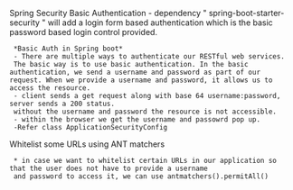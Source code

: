 Spring Security Basic Authentication
     - dependency " spring-boot-starter-security " will add a login form based authentication which is the basic password based login control
     provided.
     
     *Basic Auth in Spring boot*
     - There are multiple ways to authenticate our RESTful web services. 
     The basic way is to use basic authentication. In the basic authentication, we send a username and password as part of our request. When we provide a username and password, it allows us to access the resource.
     - client sends a get request along with base 64 username:password, server sends a 200 status.
     without the username and password the resource is not accessible.
     - within the browser we get the username and passowrd pop up.
     -Refer class ApplicationSecurityConfig
     
     
Whitelist some URLs using ANT matchers
     
     * in case we want to whitelist certain URLs in our application so that the user does not have to provide a username 
     and password to access it, we can use antmatchers().permitAll()
     
     
     
     
     
     
     